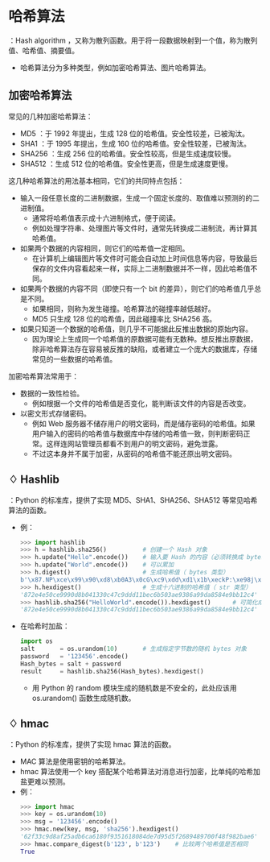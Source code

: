 # 哈希算法

：Hash algorithm ，又称为散列函数。用于将一段数据映射到一个值，称为散列值、哈希值、摘要值。
- 哈希算法分为多种类型，例如加密哈希算法、图片哈希算法。

## 加密哈希算法

常见的几种加密哈希算法：
- MD5 ：于 1992 年提出，生成 128 位的哈希值。安全性较差，已被淘汰。
- SHA1 ：于 1995 年提出，生成 160 位的哈希值。安全性较差，已被淘汰。
- SHA256 ：生成 256 位的哈希值。安全性较高，但是生成速度较慢。
- SHA512 ：生成 512 位的哈希值。安全性更高，但是生成速度更慢。

这几种哈希算法的用法基本相同，它们的共同特点包括：
- 输入一段任意长度的二进制数据，生成一个固定长度的、取值难以预测的的二进制值。
  - 通常将哈希值表示成十六进制格式，便于阅读。
  - 例如处理字符串、处理图片等文件时，通常先转换成二进制流，再计算其哈希值。
- 如果两个数据的内容相同，则它们的哈希值一定相同。
  - 在计算机上编辑图片等文件时可能会自动加上时间信息等内容，导致最后保存的文件内容看起来一样，实际上二进制数据并不一样，因此哈希值不同。
- 如果两个数据的内容不同（即使只有一个 bit 的差异），则它们的哈希值几乎总是不同。
  - 如果相同，则称为发生碰撞。哈希算法的碰撞率越低越好。
  - MD5 只生成 128 位的哈希值，因此碰撞率比 SHA256 高。
- 如果只知道一个数据的哈希值，则几乎不可能据此反推出数据的原始内容。
  - 因为理论上生成同一个哈希值的原数据可能有无数种。想反推出原数据，除非哈希算法存在容易被反推的缺陷，或者建立一个庞大的数据库，存储常见的一些数据的哈希值。

加密哈希算法常用于：
- 数据的一致性检验。
  - 例如根据一个文件的哈希值是否变化，能判断该文件的内容是否改变。
- 以密文形式存储密码。
  - 例如 Web 服务器不储存用户的明文密码，而是储存密码的哈希值。如果用户输入的密码的哈希值与数据库中存储的哈希值一致，则判断密码正常。这样连网站管理员都看不到用户的明文密码，避免泄露。
  - 不过这本身并不属于加密，从密码的哈希值不能还原出明文密码。

## ♢ Hashlib

：Python 的标准库，提供了实现 MD5、SHA1、SHA256、SHA512 等常见哈希算法的函数。
- 例：
  ```py
  >>> import hashlib
  >>> h = hashlib.sha256()          # 创建一个 Hash 对象
  >>> h.update("Hello".encode())    # 输入要 Hash 的内容（必须转换成 bytes 类型）
  >>> h.update("World".encode())    # 可以累加
  >>> h.digest()                    # 生成哈希值（ bytes 类型）
  b'\x87.NP\xce\x99\x90\xd8\xb0A3\x0cG\xc9\xdd\xd1\x1b\xeckP:\xe98j\x99\xda\x85\x84\xe9\xbb\x12\xc4'
  >>> h.hexdigest()                 # 生成十六进制的哈希值（ str 类型）
  '872e4e50ce9990d8b041330c47c9ddd11bec6b503ae9386a99da8584e9bb12c4'
  >>> hashlib.sha256("HelloWorld".encode()).hexdigest()      # 可简化成一步
  '872e4e50ce9990d8b041330c47c9ddd11bec6b503ae9386a99da8584e9bb12c4'
  ```
- 在哈希时加盐：
  ```py
  import os
  salt       = os.urandom(10)       # 生成指定字节数的随机 bytes 对象
  password   = '123456'.encode()
  Hash_bytes = salt + password
  result     = hashlib.sha256(Hash_bytes).hexdigest()
  ```
  - 用 Python 的 random 模块生成的随机数是不安全的，此处应该用 os.urandom() 函数生成随机数。
 
## ♢ hmac

：Python 的标准库，提供了实现 hmac 算法的函数。
- MAC 算法是使用密钥的哈希算法。
- hmac 算法使用一个 key 搭配某个哈希算法对消息进行加密，比单纯的哈希加盐更难以预测。
- 例：
    ```py
    >>> import hmac
    >>> key = os.urandom(10)
    >>> msg = '123456'.encode()
    >>> hmac.new(key, msg, 'sha256').hexdigest()
    '62f33c9d8af25adb6ca6180f9351618084de7d95d5f2689489700f48f982bae6'
    >>> hmac.compare_digest(b'123', b'123')    # 比较两个哈希值是否相同
    True
    ```
